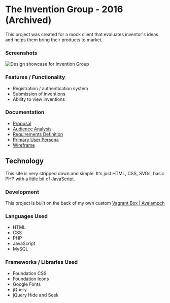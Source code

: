 # The Invention Group - 2016 (Archived)
This project was created for a mock client that evaluates inventor's ideas and helps them bring their products to market.

### Screenshots
![Design showcase for Invention Group](https://github.com/karolbrennan/theinventiongroup/blob/master/documentation/ResponsiveDesigns.png)

### Features / Functionality
- Registration / authentication system
- Submission of inventions
- Ability to view inventions

### Documentation
- [Proposal](https://github.com/karolbrennan/theinventiongroup/blob/master/documentation/Proposal.pdf)
- [Audience Analysis](https://github.com/karolbrennan/theinventiongroup/blob/master/documentation/AudienceAnalysis.pdf)
- [Requirements Definition](https://github.com/karolbrennan/theinventiongroup/blob/master/documentation/Requirements%20Definition.pdf)
- [Primary User Persona](https://github.com/karolbrennan/theinventiongroup/blob/master/documentation/primaryuserpersona.png)
- [Wireframe](https://github.com/karolbrennan/theinventiongroup/blob/master/documentation/wireframe.png)

## Technology
This site is very stripped down and simple. It's just HTML, CSS, SVGs, basic PHP with a little bit of JavaScript. 

### Development
This project is built on the back of my own custom [Vagrant Box | Avalampch]([https://github.com/karolbrennan/vagrantbox](https://github.com/karolbrennan/avalampch))

### Languages Used
- HTML
- CSS
- PHP
- JavaScript
- MySQL

### Frameworks / Libraries Used
- Foundation CSS
- Foundation Icons
- Google Fonts
- jQuery
- jQuery Hide and Seek
